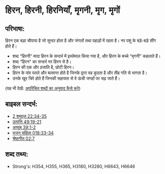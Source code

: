 # हिरन, हिरनी, हिरनियाँ, मृगनी, मृग, मृगों #

## परिभाषा: ##

हिरन एक बड़ा चौपाया है जो सुन्दर होता है और जंगलों तथा पहाड़ों में रहता है। नर पशु के बड़े-बड़े सींग होते हैं।

* शब्द “हिरनी” मादा हिरन के सन्दर्भ में इस्तेमाल किया गया है, और  हिरन के बच्चे “मृगनी” कहलाते हैं।
* शब्द “हिरन” का सन्दर्भ नर हिरन से है।
* हिरन की एक और प्रजाति है, छोटी हिरन।
* हिरन के पांव पतले और बलवन्त होते है जिनके द्वारा वह कूदता है और तीव्र गति से भागता है।
* उनके खुर चिरे होते हैं जिनकी सहायता से वे ऊंची जगहों पर चढ़ जाते हैं।

(यह भी देखें: [अपरिचित शब्दों का अनुवाद कैसे करे](rc://hi/ta/man/translate/translate-unknown))

## बाइबल सन्दर्भ: ##

* [2 शमूएल 22:34-35](rc://hi/tn/help/2sa/22/34)
* [उत्पत्ति 49:19-21](rc://hi/tn/help/gen/49/19)
* [अय्यूब 39:1-2](rc://hi/tn/help/job/39/01)
* [भजन संहिता 018:33-34](rc://hi/tn/help/psa/018/033)
* [श्रेष्ठगीत 02:7](rc://hi/tn/help/sng/02/07)

## शब्द तथ्य: ##

* Strong's: H354, H355, H365, H3180, H3280, H6643, H6646

